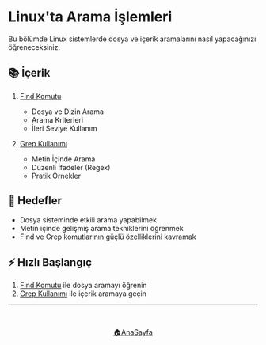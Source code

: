# Linux'ta Arama İşlemleri

Bu bölümde Linux sistemlerde dosya ve içerik aramalarını nasıl yapacağınızı öğreneceksiniz.

## 📚 İçerik

1. [Find Komutu](./find-komutu.md)
   - Dosya ve Dizin Arama
   - Arama Kriterleri
   - İleri Seviye Kullanım

2. [Grep Kullanımı](./grep-komutu.md)
   - Metin İçinde Arama
   - Düzenli İfadeler (Regex)
   - Pratik Örnekler

## 🎯 Hedefler
- Dosya sisteminde etkili arama yapabilmek
- Metin içinde gelişmiş arama tekniklerini öğrenmek
- Find ve Grep komutlarının güçlü özelliklerini kavramak

## ⚡ Hızlı Başlangıç
1. [Find Komutu](./find-komutu.md) ile dosya aramayı öğrenin
2. [Grep Kullanımı](./grep-komutu.md) ile içerik aramaya geçin

------   
<br>
<div align="center">

[🏠AnaSayfa](../README.md)

</div>